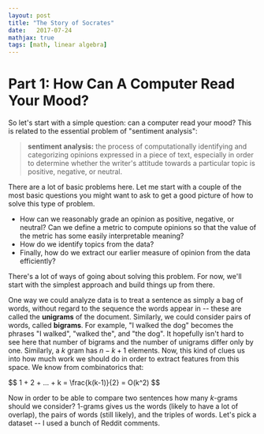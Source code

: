 ```yaml
---
layout: post
title: "The Story of Socrates"
date:   2017-07-24
mathjax: true
tags: [math, linear algebra]
---
```


# Part 1: How Can A Computer Read Your Mood?

So let's start with a simple question: can a computer read your mood? This is related to the essential problem of "sentiment analysis":

>**sentiment analysis:** the process of computationally identifying and categorizing opinions expressed in a piece of text, especially in order to determine whether the writer's attitude towards a particular topic is positive, negative, or neutral.

There are a lot of basic problems here. Let me start with a couple of the most basic questions you might want to ask to get a good picture of how to solve this type of problem.
- How can we reasonably grade an opinion as positive, negative, or neutral? Can we define a metric to compute opinions so that the value of the metric has some easily interpretable meaning?
- How do we identify topics from the data?
- Finally, how do we extract our earlier measure of opinion from the data efficiently?

There's a lot of ways of going about solving this problem. For now, we'll start with the simplest approach and build things up from there.

One way we could analyze data is to treat a sentence as simply a bag of words, without regard to the sequence the words appear in -- these are called the **unigrams** of the document. Similarly, we could consider pairs of words, called **bigrams**. For example, "I walked the dog" becomes the phrases "I walked", "walked the", and "the dog". It hopefully isn't hard to see here that number of bigrams and the number of unigrams differ only by one. Similarly, a $k$ gram has $n-k+1$ elements. Now, this kind of clues us into how much work we should do in order to extract features from this space. We know from combinatorics that:

<p>
$$
1 + 2 + ... + k = \frac{k(k-1)}{2} = O(k^2)
$$
</p>

Now in order to be able to compare two sentences how many $k$-grams should we consider? 1-grams gives us the words (likely to have a lot of overlap), the pairs of words (still likely), and the triples of words. Let's pick a dataset -- I used a bunch of Reddit comments.